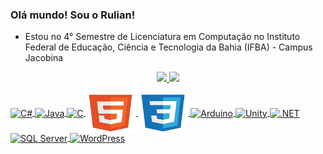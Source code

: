 ### Olá mundo! Sou o Rulian!

  - Estou no 4° Semestre de Licenciatura em Computação no Instituto Federal de Educação, Ciência e Tecnologia da Bahia (IFBA) - Campus Jacobina

<div align="center">
  <a href="https://github.com/ruliancruz">
  <img height="200em" src="https://github-readme-stats.vercel.app/api?username=ruliancruz&show_icons=true&include_all_commits=true&count_private=true"/>
  <img height="200em" src="https://github-readme-stats.vercel.app/api/top-langs/?username=ruliancruz&layout=compact&langs_count=7"/>
</div>
  
<div style="display: inline_block">
  <br>
  <img align="center" alt="C#" height="60" width="80" src="https://cdn.jsdelivr.net/gh/devicons/devicon/icons/csharp/csharp-original.svg">
  <img align="center" alt="Java" height="60" width="80" src="https://raw.githubusercontent.com/jmnote/z-icons/master/svg/java.svg">
  <img align="center" alt="C" height="60" width="80" src="https://raw.githubusercontent.com/jmnote/z-icons/master/svg/c.svg">
  <img align="center" alt="HTML" height="60" width="80" src="https://raw.githubusercontent.com/devicons/devicon/master/icons/html5/html5-original.svg">
  <img align="center" alt="CSS" height="60" width="80" src="https://raw.githubusercontent.com/devicons/devicon/master/icons/css3/css3-original.svg">
  <img align="center" alt="Arduino" height="60" width="80" src="https://cdn.jsdelivr.net/gh/devicons/devicon/icons/arduino/arduino-original.svg">
  <img align="center" alt="Unity" height="60" width="80" src="https://cdn.jsdelivr.net/gh/devicons/devicon/icons/unity/unity-original.svg">
  <img align="center" alt=".NET" height="60" width="80" src="https://cdn.jsdelivr.net/gh/devicons/devicon/icons/dot-net/dot-net-original-wordmark.svg">
  <img align="center" alt="SQL Server" height="60" width="80" src="https://cdn.jsdelivr.net/gh/devicons/devicon/icons/microsoftsqlserver/microsoftsqlserver-plain-wordmark.svg">
  <img align="center" alt="WordPress" height="60" width="80" src="https://cdn.jsdelivr.net/gh/devicons/devicon/icons/wordpress/wordpress-original.svg">
</div>
